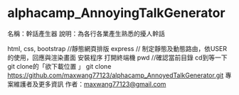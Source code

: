 # alphacamp_AnnoyingTalkGenerator
名稱：幹話產生器 
說明：為各行各業產生熟悉的擾人幹話

html, css, bootstrap //靜態網頁排版
express // 制定靜態及動態路由，依USER的使用，回應與渲染畫面
安裝程序
打開終端機 pwd //確認當前目錄
cd到等一下git clone的「欲下載位置 」
git clone https://github.com/maxwang77123/alphacamp_AnnoyedTalkGenerator.git
專案維護者及更多資訊
作者：maxwang77123@gmail.com

